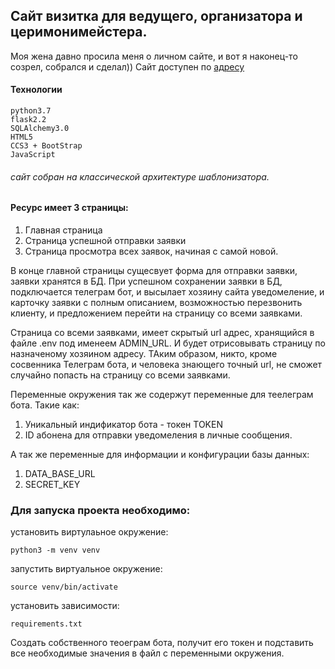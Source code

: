 ## Сайт визитка для ведущего, организатора и церимонимейстера.

Моя жена давно просила меня о личном сайте, и вот я наконец-то созрел, собрался и сделал))
Сайт доступен по [адресу](http://mariaevent.pythonanywhere.com/)

#### Технологии

```
python3.7
flask2.2
SQLAlchemy3.0
HTML5
CCS3 + BootStrap
JavaScript

```

###### сайт собран на классической архитектуре шаблонизатора.

#### Ресурс имеет 3 страницы:

1. Главная страница
2. Страница успешной отправки заявки
3. Страница просмотра всех заявок, начиная с самой новой.

В конце главной страницы сущесвует форма для отправки заявки, заявки  хранятся в БД.
При успешном сохранении заявки в БД, подключается телеграм бот, и высылает хозяину сайта уведомеление, и карточку заявки с полным описанием, возможностью перезвонить клиенту, и предложением перейти на страницу со всеми заявками.

Страница со всеми заявками, имеет скрытый url адрес, хранящийся в файле .env под именеем  ADMIN_URL. И будет отрисовывать страницу по назначеному хозяином адресу. ТАким образом, никто, кроме сосвенника Телеграм бота, и человека знающего точный url, не сможет случайно попасть на страницу со всеми заявками.

Переменные окружения так же содержут переменные для теелеграм бота. Такие как:

1. Уникальный индификатор бота - токен TOKEN
2. ID абонена для отправки уведомеления в личные сообщения.

А так же переменные для информации и конфигурации базы данных:

1. DATA_BASE_URL
2. SECRET_KEY

### Для запуска проекта необходимо:

установить виртулаьное окружение:

```
python3 -m venv venv
```

запустить виртуальное окружение:

```
source venv/bin/activate
```

установить зависимости:

```
requirements.txt
```

Создать собственного теоеграм бота, получит его токен и подставить все необходимые значения в файл с переменными окружения.

